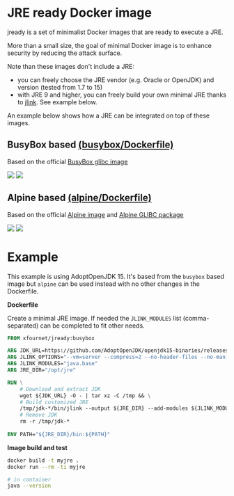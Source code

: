 # JRE ready Docker image
jready is a set of minimalist Docker images that are ready to execute a JRE.

More than a small size, the goal of minimal Docker image is to enhance security by reducing the attack surface.

Note than these images don't include a JRE:
* you can freely choose the JRE vendor (e.g. Oracle or OpenJDK) and version (tested from 1.7 to 15)
* with JRE 9 and higher, you can freely build your own minimal JRE thanks to [jlink](https://docs.oracle.com/en/java/javase/15/docs/specs/man/jlink.html). See example below.

An example below shows how a JRE can be integrated on top of these images.

## BusyBox based [(busybox/Dockerfile)](https://github.com/xfournet/jready/blob/main/busybox/Dockerfile)

Based on the official [BusyBox glibc image](https://hub.docker.com/_/busybox)

[![](https://images.microbadger.com/badges/version/xfournet/jready:busybox-1.34.0.svg)](https://microbadger.com/images/xfournet/jready:busybox-1.34.0)
[![](https://images.microbadger.com/badges/image/xfournet/jready:busybox-1.34.0.svg)](https://microbadger.com/images/xfournet/jready:busybox-1.34.0)


## Alpine based [(alpine/Dockerfile)](https://github.com/xfournet/jready/blob/main/alpine/Dockerfile)

Based on the official [Alpine image](https://hub.docker.com/_/alpine) and [Alpine GLIBC package](https://github.com/sgerrand/alpine-pkg-glibc)

[![](https://images.microbadger.com/badges/version/xfournet/jready:alpine-3.14.2.svg)](https://microbadger.com/images/xfournet/jready:alpine-3.14.2)
[![](https://images.microbadger.com/badges/image/xfournet/jready:alpine-3.14.2.svg)](https://microbadger.com/images/xfournet/jready:alpine-3.14.2)

# Example

This example is using AdoptOpenJDK 15. It's based from the `busybox` based image but `alpine` can be used instead with no other changes in the Dockerfile. 

**Dockerfile**

Create a minimal JRE image. If needed the `JLINK_MODULES` list (comma-separated) can be completed to fit other needs.

```Dockerfile
FROM xfournet/jready:busybox

ARG JDK_URL=https://github.com/AdoptOpenJDK/openjdk15-binaries/releases/download/jdk-15%2B36/OpenJDK15U-jdk_x64_linux_hotspot_15_36.tar.gz
ARG JLINK_OPTIONS="--vm=server --compress=2 --no-header-files --no-man-pages"
ARG JLINK_MODULES="java.base"
ARG JRE_DIR="/opt/jre"

RUN \
    # Download and extract JDK
    wget ${JDK_URL} -O - | tar xz -C /tmp && \
    # Build customized JRE
    /tmp/jdk-*/bin/jlink --output ${JRE_DIR} --add-modules ${JLINK_MODULES} ${JLINK_OPTIONS} && \
    # Remove JDK
    rm -r /tmp/jdk-* 
    
ENV PATH="${JRE_DIR}/bin:${PATH}"    
``` 

**Image build and test**

```bash
docker build -t myjre .
docker run --rm -ti myjre

# in container
java --version
```
